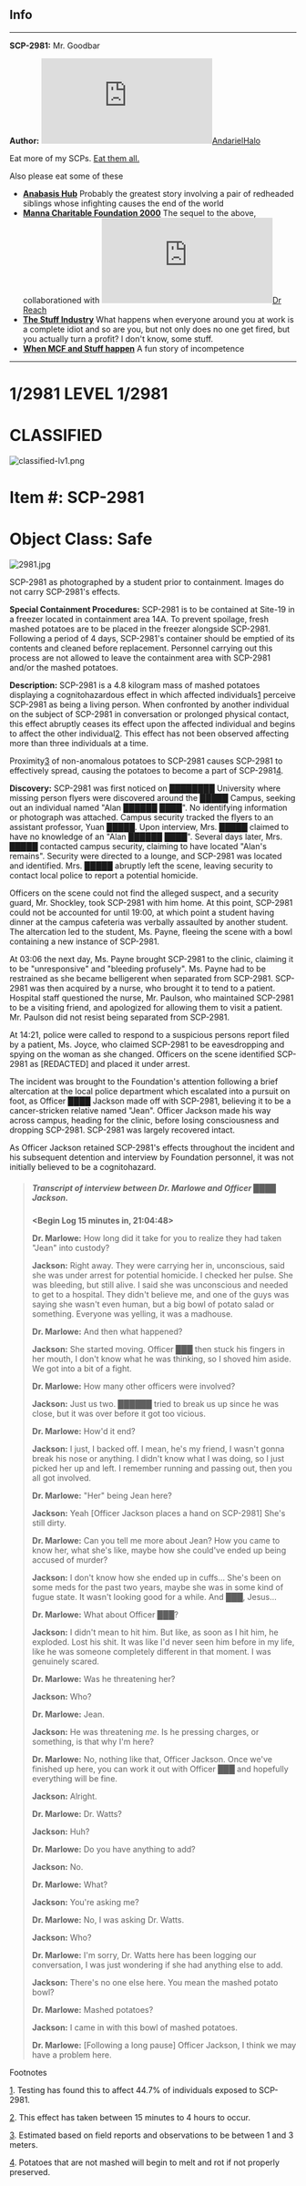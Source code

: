 Info
----

* * *

**SCP-2981:** Mr. Goodbar

**Author:** [![AndarielHalo](http://www.wikidot.com/avatar.php?userid=1750255&amp;size=small&amp;timestamp=1599870339)](http://www.wikidot.com/user:info/andarielhalo)[AndarielHalo](http://www.wikidot.com/user:info/andarielhalo)

Eat more of my SCPs. [Eat them all.](http://www.scp-wiki.net/andariel-halo-file)

Also please eat some of these

*   **[Anabasis Hub](http://www.scp-wiki.net/anabasis-hub)** Probably the greatest story involving a pair of redheaded siblings whose infighting causes the end of the world
*   **[Manna Charitable Foundation 2000](http://www.scp-wiki.net/manna-charitable-foundation-hub)** The sequel to the above, collaborationed with [![Dr Reach](http://www.wikidot.com/avatar.php?userid=1779895&amp;size=small&amp;timestamp=1599870339)](http://www.wikidot.com/user:info/dr-reach)[Dr Reach](http://www.wikidot.com/user:info/dr-reach)
*   **[The Stuff Industry](http://www.scp-wiki.net/the-stuff-industry-hub)** What happens when everyone around you at work is a complete idiot and so are you, but not only does no one get fired, but you actually turn a profit? I don't know, some stuff.
*   **[When MCF and Stuff happen](http://www.scp-wiki.net/week-1-looking-for-stuff)** A fun story of incompetence

* * *

1/2981 LEVEL 1/2981
===================

CLASSIFIED
==========

![classified-lv1.png](http://www.scp-wiki.net/local--files/component:classified-decoration-base/classified-lv1.png)

Item #: SCP-2981
================

Object Class: Safe
==================

![2981.jpg](http://scp-wiki.wdfiles.com/local--files/scp-2981/2981.jpg)

SCP-2981 as photographed by a student prior to containment. Images do not carry SCP-2981's effects.

**Special Containment Procedures:** SCP-2981 is to be contained at Site-19 in a freezer located in containment area 14A. To prevent spoilage, fresh mashed potatoes are to be placed in the freezer alongside SCP-2981. Following a period of 4 days, SCP-2981's container should be emptied of its contents and cleaned before replacement. Personnel carrying out this process are not allowed to leave the containment area with SCP-2981 and/or the mashed potatoes.

**Description:** SCP-2981 is a 4.8 kilogram mass of mashed potatoes displaying a cognitohazardous effect in which affected individuals[1](javascript:;) perceive SCP-2981 as being a living person. When confronted by another individual on the subject of SCP-2981 in conversation or prolonged physical contact, this effect abruptly ceases its effect upon the affected individual and begins to affect the other individual[2](javascript:;). This effect has not been observed affecting more than three individuals at a time.

Proximity[3](javascript:;) of non-anomalous potatoes to SCP-2981 causes SCP-2981 to effectively spread, causing the potatoes to become a part of SCP-2981[4](javascript:;).

**Discovery:** SCP-2981 was first noticed on ████████ University where missing person flyers were discovered around the █████ Campus, seeking out an individual named "Alan ██████ ████". No identifying information or photograph was attached. Campus security tracked the flyers to an assistant professor, Yuan █████. Upon interview, Mrs. █████ claimed to have no knowledge of an "Alan ██████ ████". Several days later, Mrs. █████ contacted campus security, claiming to have located "Alan's remains". Security were directed to a lounge, and SCP-2981 was located and identified. Mrs. █████ abruptly left the scene, leaving security to contact local police to report a potential homicide.

Officers on the scene could not find the alleged suspect, and a security guard, Mr. Shockley, took SCP-2981 with him home. At this point, SCP-2981 could not be accounted for until 19:00, at which point a student having dinner at the campus cafeteria was verbally assaulted by another student. The altercation led to the student, Ms. Payne, fleeing the scene with a bowl containing a new instance of SCP-2981.

At 03:06 the next day, Ms. Payne brought SCP-2981 to the clinic, claiming it to be "unresponsive" and "bleeding profusely". Ms. Payne had to be restrained as she became belligerent when separated from SCP-2981. SCP-2981 was then acquired by a nurse, who brought it to tend to a patient. Hospital staff questioned the nurse, Mr. Paulson, who maintained SCP-2981 to be a visiting friend, and apologized for allowing them to visit a patient. Mr. Paulson did not resist being separated from SCP-2981.

At 14:21, police were called to respond to a suspicious persons report filed by a patient, Ms. Joyce, who claimed SCP-2981 to be eavesdropping and spying on the woman as she changed. Officers on the scene identified SCP-2981 as \[REDACTED\] and placed it under arrest.

The incident was brought to the Foundation's attention following a brief altercation at the local police department which escalated into a pursuit on foot, as Officer ████ Jackson made off with SCP-2981, believing it to be a cancer-stricken relative named "Jean". Officer Jackson made his way across campus, heading for the clinic, before losing consciousness and dropping SCP-2981. SCP-2981 was largely recovered intact.

As Officer Jackson retained SCP-2981's effects throughout the incident and his subsequent detention and interview by Foundation personnel, it was not initially believed to be a cognitohazard.

> ##### Transcript of interview between Dr. Marlowe and Officer ████ Jackson.
> 
>   
> **<Begin Log 15 minutes in, 21:04:48>**
> 
> **Dr. Marlowe:** How long did it take for you to realize they had taken "Jean" into custody?
> 
> **Jackson:** Right away. They were carrying her in, unconscious, said she was under arrest for potential homicide. I checked her pulse. She was bleeding, but still alive. I said she was unconscious and needed to get to a hospital. They didn't believe me, and one of the guys was saying she wasn't even human, but a big bowl of potato salad or something. Everyone was yelling, it was a madhouse.
> 
> **Dr. Marlowe:** And then what happened?
> 
> **Jackson:** She started moving. Officer ███ then stuck his fingers in her mouth, I don't know what he was thinking, so I shoved him aside. We got into a bit of a fight.
> 
> **Dr. Marlowe:** How many other officers were involved?
> 
> **Jackson:** Just us two. ██████ tried to break us up since he was close, but it was over before it got too vicious.
> 
> **Dr. Marlowe:** How'd it end?
> 
> **Jackson:** I just, I backed off. I mean, he's my friend, I wasn't gonna break his nose or anything. I didn't know what I was doing, so I just picked her up and left. I remember running and passing out, then you all got involved.
> 
> **Dr. Marlowe:** "Her" being Jean here?
> 
> **Jackson:** Yeah \[Officer Jackson places a hand on SCP-2981\] She's still dirty.
> 
> **Dr. Marlowe:** Can you tell me more about Jean? How you came to know her, what she's like, maybe how she could've ended up being accused of murder?
> 
> **Jackson:** I don't know how she ended up in cuffs… She's been on some meds for the past two years, maybe she was in some kind of fugue state. It wasn't looking good for a while. And ███, Jesus…
> 
> **Dr. Marlowe:** What about Officer ███?
> 
> **Jackson:** I didn't mean to hit him. But like, as soon as I hit him, he exploded. Lost his shit. It was like I'd never seen him before in my life, like he was someone completely different in that moment. I was genuinely scared.
> 
> **Dr. Marlowe:** Was he threatening her?
> 
> **Jackson:** Who?
> 
> **Dr. Marlowe:** Jean.
> 
> **Jackson:** He was threatening _me_. Is he pressing charges, or something, is that why I'm here?
> 
> **Dr. Marlowe:** No, nothing like that, Officer Jackson. Once we've finished up here, you can work it out with Officer ███ and hopefully everything will be fine.
> 
> **Jackson:** Alright.
> 
> **Dr. Marlowe:** Dr. Watts?
> 
> **Jackson:** Huh?
> 
> **Dr. Marlowe:** Do you have anything to add?
> 
> **Jackson:** No.
> 
> **Dr. Marlowe:** What?
> 
> **Jackson:** You're asking me?
> 
> **Dr. Marlowe:** No, I was asking Dr. Watts.
> 
> **Jackson:** Who?
> 
> **Dr. Marlowe:** I'm sorry, Dr. Watts here has been logging our conversation, I was just wondering if she had anything else to add.
> 
> **Jackson:** There's no one else here. You mean the mashed potato bowl?
> 
> **Dr. Marlowe:** Mashed potatoes?
> 
> **Jackson:** I came in with this bowl of mashed potatoes.
> 
> **Dr. Marlowe:** \[Following a long pause\] Officer Jackson, I think we may have a problem here.

Footnotes

[1](javascript:;). Testing has found this to affect 44.7% of individuals exposed to SCP-2981.

[2](javascript:;). This effect has taken between 15 minutes to 4 hours to occur.

[3](javascript:;). Estimated based on field reports and observations to be between 1 and 3 meters.

[4](javascript:;). Potatoes that are not mashed will begin to melt and rot if not properly preserved.